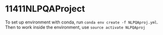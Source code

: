 # 11411NLPQAProject
To set up environment with conda, run 
`conda env create -f NLPQAproj.yml`. Then to work inside the environment, use `source activate NLPQAproj`